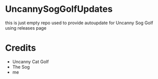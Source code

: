 # UncannySogGolfUpdates
this is just empty repo used to provide autoupdate for Uncanny Sog Golf using releases page


# Credits
- Uncanny Cat Golf
- The Sog
- me

